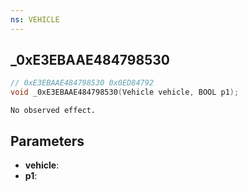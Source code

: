 ```yaml
---
ns: VEHICLE
---
```

## _0xE3EBAAE484798530

```c
// 0xE3EBAAE484798530 0x0ED84792
void _0xE3EBAAE484798530(Vehicle vehicle, BOOL p1);
```

```
No observed effect.  
```

## Parameters
* **vehicle**: 
* **p1**: 

